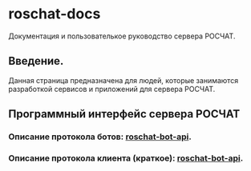 # roschat-docs
Документация и пользователькое руководство сервера РОСЧАТ.

## Введение.
Данная страница предназначена для людей, которые занимаются разработкой сервисов и приложений для сервера РОСЧАТ.

## Программный интерфейс сервера РОСЧАТ

### Описание протокола ботов: [roschat-bot-api](https://github.com/roschat/roschat-docs/wiki/roschat-bot-api).
### Описание протокола клиента (краткое): [roschat-bot-api](https://github.com/roschat/roschat-docs/wiki/roschat‐client‐api).
